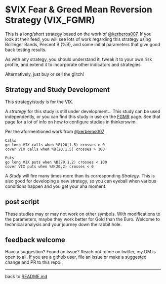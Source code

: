 # $VIX Fear & Greed Mean Reversion Strategy (VIX_FGMR) #

This is a long/short strategy based on the work of [@kerberos007](https://twitter.com/kerberos007). If you look at their feed, you will see lots of work regarding this strategy using Bollinger Bands, Percent B (%B), and some initial parameters that give good back testing results.

As with any strategy, you should understand it, tweak it to your own risk profile, and extend it to incorporate other indicators and strategies.

Alternatively, just buy or sell the glitch!

## Strategy and Study Development ##

This strategy/study is for the VIX.

A *strategy* for this study is still under development... This study can be used independently, or you can find this study in use on the [FGMR](/FGMR/FGMR.md) page. See that page for a lot of info on how to configure studies in thinkorswim.

Per the aformentioned work from [@kerberos007](https://twitter.com/kerberos007)

    Calls
    go long VIX calls when %B(20,1.5) crosses > 0
    cover VIX calls when %B(20,1.5) crosses > 100
    
    Puts
    go long VIX puts when %B(20,1.2) crosses < 100
    cover VIX puts when %B(20,2) crosses < 0

A *Study* will fire many times more than its corresponding *Strategy*. This is also good for developing a new strategy, so you can eyeball when various conditions happen and you get your aha moment.

## post script ##

These studies may or may not work on other symbols. With modifications to the parameters, maybe they work better for Gold than the Euro. Welcome to technical analysis and your journey down the rabbit hole.

## feedback welcome ##

Have a suggestion? Found an issue? Reach out to me on twitter, my DM is open to all. If you are a github user, file an issue or make a suggested change and PR to this repo.


---
back to [README.md](/README.md)